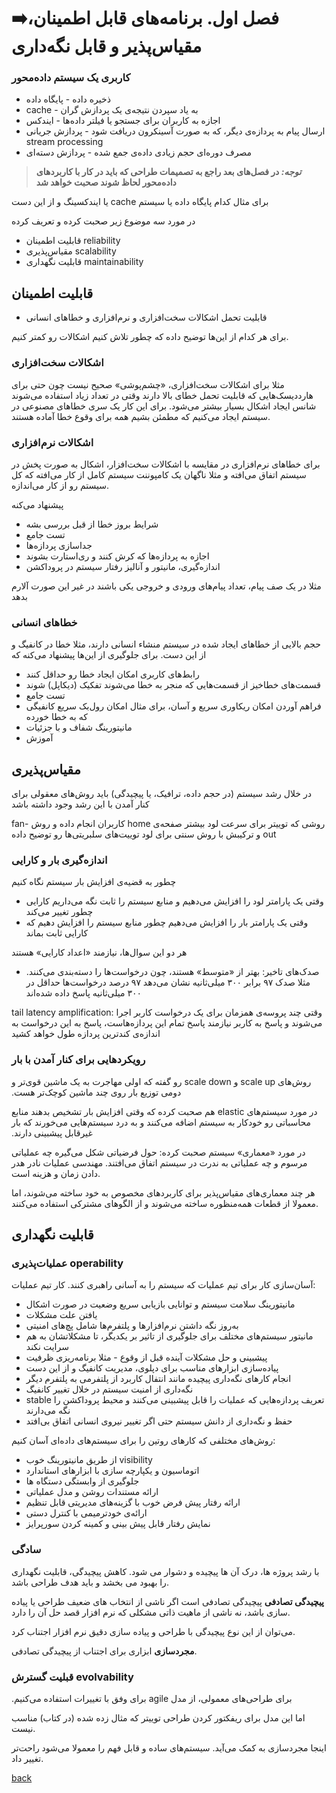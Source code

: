 # ➡️فصل اول. برنامه‌های قابل اطمینان، مقیاس‌پذیر و قابل نگه‌داری

### کاربری یک سیستم داده‌محور
- ذخیره داده - پایگاه داده
- ‫به یاد سپردن نتیجه‌ی یک پردازش گران - cache
- اجازه به کاربران برای جستجو یا فیلتر داده‌ها - ایندکس
- ‫ارسال پیام به پردازه‌ی دیگر، که به صورت آسینکرون دریافت شود - پردازش جریانی stream processing
- مصرف دوره‌ای حجم زیادی داده‌ی جمع شده - پردازش دسته‌ای

> **_توجه:_ در فصل‌های بعد راجع به تصمیمات طراحی که باید در کار با کاربردهای داده‌محور لحاظ شوند صحبت خواهد شد**

‫برای مثال کدام پایگاه داده یا سیستم cache یا ایندکسینگ و از این دست


در مورد سه موضوع زیر صحبت کرده و تعریف کرده
- قابلیت اطمینان reliability
- مقیاس‌پذیری scalability
- قابلیت نگهداری maintainability

## قابلیت اطمینان
- قابلیت تحمل اشکالات سخت‌افزاری و نرم‌افزاری و خطاهای انسانی

برای هر کدام از این‌ها توضیح داده که چطور تلاش کنیم اشکالات رو کمتر کنیم.

### اشکالات سخت‌افزاری
مثلا برای اشکالات سخت‌افزاری، «چشم‌پوشی» صحیح نیست چون حتی برای هارددیسک‌هایی که قابلیت تحمل خطای بالا دارند وقتی در تعداد زیاد استفاده می‌شوند شانس ایجاد اشکال بسیار بیشتر می‌شود. برای این کار یک سری خطاهای مصنوعی در سیستم ایجاد می‌کنیم که مطمئن بشیم همه برای وقوع خطا آماده هستند.

### اشکالات نرم‌افزاری
برای خطاهای نرم‌افزاری در مقایسه با اشکالات سخت‌افزار، اشکال به صورت پخش در سیستم اتفاق می‌افته و مثلا ناگهان یک کامپوننت سیستم کامل از کار می‌افته که کل سیستم رو از کار می‌اندازه.

پیشنهاد می‌کنه
- شرایط بروز خطا از قبل بررسی بشه
- تست جامع
- جداسازی پردازه‌ها
- اجازه به پردازه‌ها که کرش کنند و ری‌استارت بشوند
- اندازه‌گیری، مانیتور و آنالیز رفتار سیستم در پروداکشن

مثلا در یک صف پیام، تعداد پیام‌های ورودی و خروجی یکی باشند در غیر این صورت آلارم بدهد

### خطاهای انسانی
حجم بالایی از خطاهای ایجاد شده در سیستم منشاء انسانی دارند، مثلا خطا در کانفیگ و از این دست. برای جلوگیری از این‌ها پیشنهاد می‌کنه که
- رابط‌های کاربری امکان ایجاد خطا رو حداقل کنند
- قسمت‌های خطاخیز از قسمت‌هایی که منجر به خطا می‌شوند تفکیک (دیکاپل) شوند
- تست جامع
- فراهم آوردن امکان ریکاوری سریع و آسان، برای مثال امکان رول‌بک سریع کانفیگی که به خطا خورده
- مانیتورینگ شفاف و با جزئیات
- آموزش


## مقیاس‌پذیری
در خلال رشد سیستم (در حجم داده، ترافیک، یا پیچیدگی) باید روش‌های معقولی برای کنار آمدن با این رشد وجود داشته باشد

‫روشی که توییتر برای سرعت لود بیشتر صفحه‌ی home کاربران انجام داده و روش fan-out و ترکیبش با روش سنتی برای لود توییت‌های سلبریتی‌ها رو توضیح داده

### اندازه‌گیری بار و کارایی
چطور به قضیه‌ی افزایش بار سیستم نگاه کنیم
- وقتی یک پارامتر لود را افزایش می‌دهیم و منابع سیستم را ثابت نگه می‌داریم کارایی چطور تغییر می‌کند
- وقتی یک پارامتر بار را افزایش می‌دهیم چطور منابع سیستم را افزایش دهیم که کارایی ثابت بماند

هر دو این سوال‌ها، نیازمند «اعداد کارایی» هستند

- صدک‌های تاخیر: بهتر از «متوسط» هستند، چون درخواست‌ها را دسته‌بندی می‌کنند. مثلا صدک ۹۷ برابر ۳۰۰ میلی‌ثانیه نشان می‌دهد ۹۷ درصد درخواست‌ها حداقل در ۳۰۰ میلی‌ثانیه پاسخ داده شده‌اند

tail latency amplification: وقتی چند پروسه‌ی همزمان برای یک درخواست کاربر اجرا می‌شوند و پاسخ به کاربر نیازمند پاسخ تمام این پردازه‌هاست، پاسخ به این درخواست به اندازه‌ی کندترین پردازه طول خواهد کشید

### رویکردهایی برای کنار آمدن با بار
‫روش‌های scale up و scale down رو گفته که اولی مهاجرت به یک ماشین قوی‌تر و دومی توزیع بار روی چند ماشین کوچک‌تر هست.

‫در مورد سیستم‌های elastic هم صحبت کرده که وقتی افزایش بار تشخیص بدهند منابع محاسباتی رو خودکار به سیستم اضافه می‌کنند و به درد سیستم‌هایی می‌خورند که بار غیرقابل پیشبینی دارند.

در مورد «معماری» سیستم صحبت کرده: حول فرضیاتی شکل می‌گیره چه عملیاتی مرسوم و چه عملیاتی به ندرت در سیستم اتفاق می‌افتند.
مهندسی عملیات نادر هدر دادن زمان و هزینه است.

هر چند معماری‌های مقیاس‌پذیر برای کاربردهای مخصوص به خود ساخته می‌شوند، اما معمولا از قطعات همه‌منظوره ساخته می‌شوند و از الگوهای مشترکی استفاده می‌کنند.

## قابلیت نگهداری
### عملیات‌پذیری operability
آسان‌سازی کار برای تیم عملیات که سیستم را به آسانی راهبری کنند. کار تیم عملیات:
- مانیتورینگ سلامت سیستم و توانایی بازیابی سریع وضعیت در صورت اشکال
- یافتن علت مشکلات
- به‌روز نگه داشتن نرم‌افزارها و پلتفرم‌ها شامل پچ‌های امنیتی
- مانیتور سیستم‌های مختلف برای جلوگیری از تاثیر بر یکدیگر، تا مشکلاتشان به هم سرایت نکند
- پیشبینی و حل مشکلات آینده قبل از وقوع - مثلا برنامه‌ریزی ظرفیت
- پیاده‌سازی ابزارهای مناسب برای دپلوی، مدیریت کانفیگ و از این دست
- انجام کارهای نگه‌داری پیچیده مانند انتفال کاربرد از پلتفرمی به پلتفرم دیگر
- نگه‌داری از امنیت سیستم در خلال تغییر کانفیگ
- ‫تعریف پردازه‌هایی که عملیات را قابل پیشبینی می‌کنند و محیط پروداکشن را stable نگه می‌دارند
- حفظ و نگه‌داری از دانش سیستم حتی اگر تغییر نیروی انسانی اتفاق بی‌افتد

روش‌های مختلفی که کارهای روتین را برای سیستم‌های داده‌ای آسان کنیم:

- ‫visibility از طریق مانیتورینگ خوب
- اتوماسیون و یکپارچه سازی با ابزارهای استاندارد
- جلوگیری از وابستگی دستگاه ها
- ارائه مستندات روشن و مدل عملیاتی
- ارائه رفتار پیش فرض خوب با گزینه‌های مدیریتی قابل تنظیم
- ارائه‌ی خودترمیمی با کنترل دستی
- نمایش رفتار قابل پیش بینی و کمینه کردن سورپرایز

### سادگی
با رشد پروژه ها، درک آن ها پیچیده و دشوار می شود.
کاهش پیچیدگی، قابلیت نگهداری را بهبود می بخشد و باید هدف طراحی باشد.

**پیچیدگی تصادفی**
پیچیدگی تصادفی است اگر ناشی از انتخاب های ضعیف طراحی یا پیاده سازی باشد،
نه ناشی از ماهیت ذاتی مشکلی که نرم افزار قصد حل آن را دارد.

می‌توان از این نوع پیچیدگی با طراحی و پیاده سازی دقیق نرم افزار اجتناب کرد.

**مجردسازی**
ابزاری برای اجتناب از پیچیدگی تصادفی.

### قبلیت گسترش evolvability
‫برای طراحی‌های معمولی، از مدل agile برای وفق با تغییرات استفاده می‌کنیم.

اما این مدل برای ریفکتور کردن طراحی توییتر که مثال زده شده (در کتاب) مناسب نیست.

اینجا مجردسازی به کمک می‌آید. سیستم‌های ساده و قابل فهم را معمولا می‌شود راحت‌تر تغییر داد.


[back](README.md)